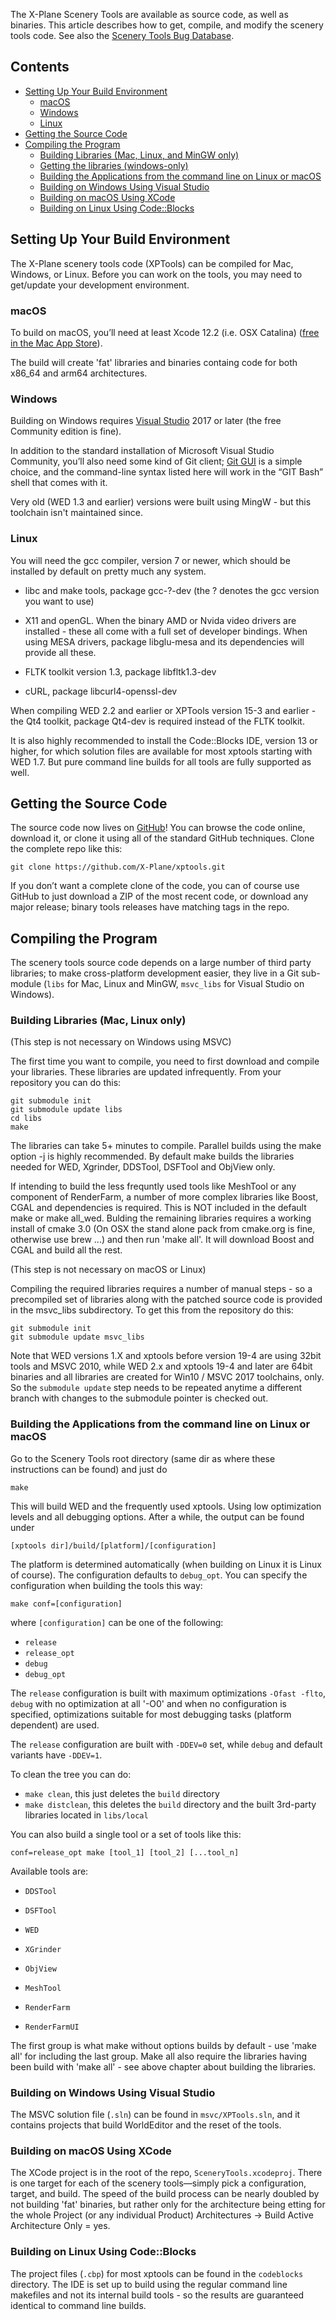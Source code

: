 The X-Plane Scenery Tools are available as source code, as well as binaries. This article describes how to get, compile, and modify the scenery tools code. See also the [Scenery Tools Bug Database](http://developer.x-plane.com/scenery-tools-bug-database/ "Scenery Tools Bug Database").

## Contents

- [Setting Up Your Build Environment](#setting-up-your-build-environment)
    - [macOS](#macos)
    - [Windows](#windows)
    - [Linux](#linux)
- [Getting the Source Code](#getting-the-source-code)
- [Compiling the Program](#compiling-the-program)
    - [Building Libraries (Mac, Linux, and MinGW only)](#building-libraries-mac-linux-and-mingw-only)
    - [Getting the libraries (windows-only)](#getting-the-libraries-windows-only)
    - [Building the Applications from the command line on Linux or macOS](#building-the-applications-from-the-command-line-on-linux-or-macos)
    - [Building on Windows Using Visual Studio](#building-on-windows-using-visual-studio)
    - [Building on macOS Using XCode](#building-on-macos-using-xcode)
    - [Building on Linux Using Code::Blocks](#building-on-linux-using-codeblocks)


## Setting Up Your Build Environment

The X-Plane scenery tools code (XPTools) can be compiled for Mac, Windows, or Linux. Before you can work on the tools, you may need to get/update your development environment.

### macOS

To build on macOS, you’ll need at least Xcode 12.2 (i.e. OSX Catalina) ([free in the Mac App Store](https://apps.apple.com/us/app/xcode/id497799835?mt=12)).

The build will create 'fat' libraries and binaries containg code for both x86_64 and arm64 architectures.

### Windows

Building on Windows requires [Visual Studio](https://visualstudio.microsoft.com/vs/features/cplusplus/) 2017 or later (the free Community edition is fine).

In addition to the standard installation of Microsoft Visual Studio Community, you’ll also need some kind of Git client; [Git GUI](http://msysgit.github.io/) is a simple choice, and the command-line syntax listed here will work in the “GIT Bash” shell that comes with it.

Very old (WED 1.3 and earlier) versions were built using MingW - but this toolchain isn't maintained since.

### Linux

You will need the gcc compiler, version 7 or newer, which should be installed by default on pretty much any system.

* libc and make tools, package gcc-?-dev (the ? denotes the gcc version you want to use)

* X11 and openGL. When the binary AMD or Nvida video drivers are installed - these all come with a full set of developer bindings. When using MESA drivers, package libglu-mesa and its dependencies will provide all these.

* FLTK toolkit version 1.3, package libfltk1.3-dev
* cURL, package libcurl4-openssl-dev

When compiling WED 2.2 and earlier or XPTools version 15-3 and earlier - the Qt4 toolkit, package Qt4-dev is required instead of the FLTK toolkit.

It is also highly recommended to install the Code::Blocks IDE, version 13 or higher, for which solution files are available for most xptools starting with WED 1.7. But pure command line builds for all tools are fully supported as well.

## Getting the Source Code

The source code now lives on [GitHub](https://github.com/X-Plane/xptools)! You can browse the code online, download it, or clone it using all of the standard GitHub techniques. Clone the complete repo like this:

    git clone https://github.com/X-Plane/xptools.git

If you don’t want a complete clone of the code, you can of course use GitHub to just download a ZIP of the most recent code, or download any major release; binary tools releases have matching tags in the repo.

## Compiling the Program

The scenery tools source code depends on a large number of third party libraries; to make cross-platform development easier, they live in a Git sub-module (`libs` for Mac, Linux and MinGW, `msvc_libs` for Visual Studio on Windows).

### Building Libraries (Mac, Linux only)

(This step is not necessary on Windows using MSVC)

The first time you want to compile, you need to first download and compile your libraries. These libraries are updated infrequently. From your repository you can do this:

    git submodule init
    git submodule update libs
    cd libs
    make

The libraries can take 5+ minutes to compile. Parallel builds using the make option -j is highly recommended.
By default make builds the libraries needed for WED, Xgrinder, DDSTool, DSFTool and ObjView only.

If intending to build the less frequntly used tools like MeshTool or any component of RenderFarm, a number of more complex libraries like Boost, CGAL and dependencies is required. This is NOT included in the default make or make all_wed.
Bulding the remaining libraries requires a working install of cmake 3.0 (On OSX the stand alone pack from cmake.org is fine, otherwise use brew ...) and then run 'make all'. It will download Boost and CGAL and build all the rest.

(This step is not necessary on macOS or Linux)

Compiling the required libraries requires a number of manual steps - so a precompiled set of libraries along with the patched source code is provided in the msvc_libs subdirectory. To get this from the repository do this:

    git submodule init
    git submodule update msvc_libs

Note that WED versions 1.X and xptools before version 19-4 are using 32bit tools and MSVC 2010, while WED 2.x and xptools 19-4 and later are 64bit binaries and all libraries are created for Win10 / MSVC 2017 toolchains, only. So the `submodule update` step needs to be repeated anytime a different branch with changes to the submodule pointer is checked out.

### Building the Applications from the command line on Linux or macOS

Go to the Scenery Tools root directory (same dir as where these instructions can be found) and just do 

    make 

This will build WED and the frequently used xptools. Using low optimization levels and all debugging options. After a while, the output can be found under

    [xptools dir]/build/[platform]/[configuration]

The platform is determined automatically (when building on Linux it is Linux of course). The configuration defaults to `debug_opt`. You can specify the configuration when building the tools this way:

    make conf=[configuration]

where `[configuration]` can be one of the following:

* `release`
* `release_opt`
* `debug`
* `debug_opt`

The `release` configuration is built with maximum optimizations `-Ofast -flto`, `debug` with no optimization at all '-O0' and when no configuration is specified, optimizations suitable for most debugging tasks (platform dependent) are used.

The `release` configuration are built with `-DDEV=0` set, while `debug` and default variants have `-DDEV=1`.

To clean the tree you can do:

* `make clean`, this just deletes the `build` directory
* `make distclean`, this deletes the `build` directory and the built 3rd-party libraries located in `libs/local`

You can also build a single tool or a set of tools like this:

    conf=release_opt make [tool_1] [tool_2] [...tool_n]

Available tools are:

* `DDSTool`
* `DSFTool`
* `WED`
* `XGrinder`
* `ObjView`

* `MeshTool`
* `RenderFarm`
* `RenderFarmUI`

The first group is what make without options builds by default - use 'make all' for including the last group. Make all also require the libraries having been build with 'make all' - see above chapter about building the libraries.

### Building on Windows Using Visual Studio

The MSVC solution file (`.sln`) can be found in `msvc/XPTools.sln`, and it contains projects that build WorldEditor and the reset of the tools.

### Building on macOS Using XCode

The XCode project is in the root of the repo, `SceneryTools.xcodeproj`. There is one target for each of the scenery tools—simply pick a configuration, target, and build.
The speed of the build process can be nearly doubled by not building 'fat' binaries, but rather only for the architecture being etting for the whole Project (or any individual Product) Architectures -> Build Active Architecture Only = yes.

### Building on Linux Using Code::Blocks

The project files (`.cbp`) for most xptools can be found in the `codeblocks` directory. The IDE is set up to build using the regular command line makefiles and not its internal build tools - so the results are guaranteed identical to command line builds.

